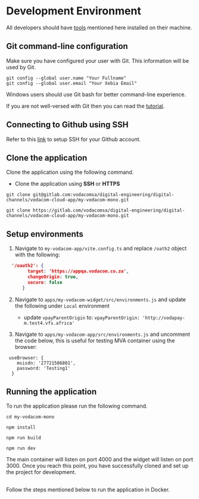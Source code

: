 # Development Environment

All developers should have [tools](./01-tools) mentioned here installed on their machine.

## Git command-line configuration

Make sure you have configured your user with Git. This information will be used by Git.

```
git config --global user.name "Your Fullname"
git config --global user.email "Your Xebia Email"
```

Windows users should use Git bash for better command-line experience.

If you are not well-versed with Git then you can read the [tutorial](https://github.com/shekhargulati/git-the-missing-tutorial).

## Connecting to Github using SSH

Refer to this [link](https://docs.github.com/en/free-pro-team@latest/github/authenticating-to-github/connecting-to-github-with-ssh) to setup SSH for your Github account.

## Clone the application

Clone the application using the following command.


- Clone the application using **SSH** or **HTTPS**

```
git clone git@gitlab.com:vodacomsa/digital-engineering/digital-channels/vodacom-cloud-app/my-vodacom-mono.git
```

```
git clone https://gitlab.com/vodacomsa/digital-engineering/digital-channels/vodacom-cloud-app/my-vodacom-mono.git
```


## Setup environments

1. Navigate to `my-vodacom-app/vite.config.ts` and replace `/oath2` object with the following:
   

```json
  '/oauth2': {
        target: 'https://appqa.vodacom.co.za',
        changeOrigin: true,
        secure: false
      }
```



2. Navigate to `apps/my-vodacom-widget/src/environments.js` and update the following under `Local` environment

   
   -  update `vpayParentOrigin`  to: `vpayParentOrigin: 'http://vodapay-m.test4.vfs.africa'`
  
     
3. Navigate to `apps/my-vodacom-app/src/environments.js` and uncomment the code below, this is useful for testing MVA container using the browser:


  ```
   useBrowser: {
      msisdn: '27721506801',
      password: 'Testing1'
    }
```
## Running the application

To run the application please run the following command.

```
cd my-vodacom-mono
```

```
npm install
```

```
npm run build
```

```
npm run dev
```


The main container will listen on port 4000 and the widget will listen on port 3000. Once you reach this point, you have successfully cloned and set up the project for development.

##

Follow the steps mentioned below to run the application in Docker.

